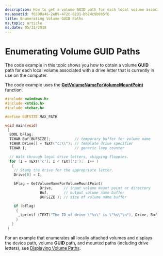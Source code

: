 ```yaml
---
description: How to get a volume GUID path for each local volume associated with a drive letter that is currently in use on the computer.
ms.assetid: f6590a46-2e09-472c-8231-bb24c9b0b5f6
title: Enumerating Volume GUID Paths
ms.topic: article
ms.date: 05/31/2018
---
```


# Enumerating Volume GUID Paths

The code example in this topic shows you how to obtain a volume **GUID** path for each local volume associated with a drive letter that is currently in use on the computer.

The code example uses the [**GetVolumeNameForVolumeMountPoint**](/windows/desktop/api/FileAPI/nf-fileapi-getvolumenameforvolumemountpointw) function.


```C++
#include <windows.h>
#include <stdio.h>
#include <tchar.h>

#define BUFSIZE MAX_PATH 

void main(void)
 {
  BOOL bFlag;
  TCHAR Buf[BUFSIZE];           // temporary buffer for volume name
  TCHAR Drive[] = TEXT("c:\\"); // template drive specifier
  TCHAR I;                      // generic loop counter

  // Walk through legal drive letters, skipping floppies.
  for (I = TEXT('c'); I < TEXT('z');  I++ ) 
   {
    // Stamp the drive for the appropriate letter.
    Drive[0] = I;

    bFlag = GetVolumeNameForVolumeMountPoint(
                Drive,     // input volume mount point or directory
                Buf,       // output volume name buffer
                BUFSIZE ); // size of volume name buffer

    if (bFlag) 
     {
      _tprintf (TEXT("The ID of drive \"%s\" is \"%s\"\n"), Drive, Buf);
     }
   }
 }
```



For an example that enumerates all locally attached volumes and displays the device path, volume **GUID** path, and mounted paths (including drive letters), see [Displaying Volume Paths](displaying-volume-paths.md).

 

 



